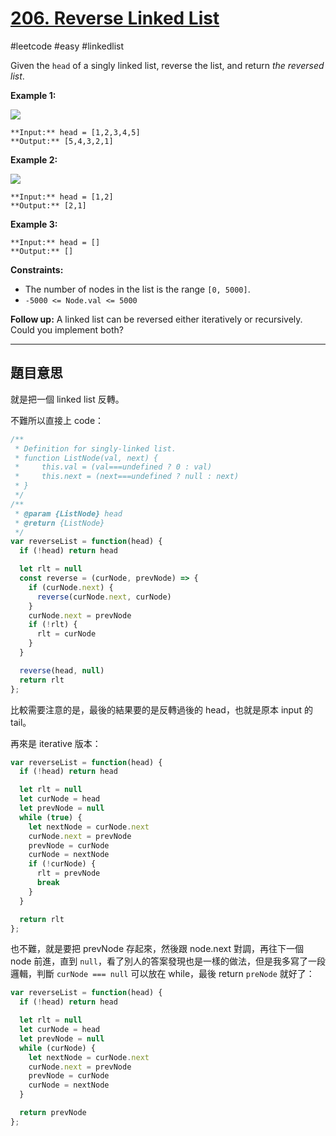 # [206. Reverse Linked List](https://leetcode.com/problems/reverse-linked-list/)

#leetcode #easy #linkedlist 

Given the `head` of a singly linked list, reverse the list, and return _the reversed list_.

**Example 1:**

![](https://assets.leetcode.com/uploads/2021/02/19/rev1ex1.jpg)

```
**Input:** head = [1,2,3,4,5]
**Output:** [5,4,3,2,1]
```

**Example 2:**

![](https://assets.leetcode.com/uploads/2021/02/19/rev1ex2.jpg)

```
**Input:** head = [1,2]
**Output:** [2,1]
```

**Example 3:**

```
**Input:** head = []
**Output:** []
```

**Constraints:**

-   The number of nodes in the list is the range `[0, 5000]`.
-   `-5000 <= Node.val <= 5000`

**Follow up:** A linked list can be reversed either iteratively or recursively. Could you implement both?

---

## 題目意思
就是把一個 linked list 反轉。

不難所以直接上 code：

```javascript nums{15, 21-23, 27}
/**
 * Definition for singly-linked list.
 * function ListNode(val, next) {
 *     this.val = (val===undefined ? 0 : val)
 *     this.next = (next===undefined ? null : next)
 * }
 */
/**
 * @param {ListNode} head
 * @return {ListNode}
 */
var reverseList = function(head) {
  if (!head) return head

  let rlt = null
  const reverse = (curNode, prevNode) => {
    if (curNode.next) {
      reverse(curNode.next, curNode)
    }
    curNode.next = prevNode
    if (!rlt) {
      rlt = curNode
    }
  }

  reverse(head, null)
  return rlt
};
```

比較需要注意的是，最後的結果要的是反轉過後的 head，也就是原本 input 的 tail。

再來是 iterative 版本：

```javascript
var reverseList = function(head) {
  if (!head) return head

  let rlt = null
  let curNode = head
  let prevNode = null
  while (true) {
    let nextNode = curNode.next
    curNode.next = prevNode
    prevNode = curNode
    curNode = nextNode
    if (!curNode) {
      rlt = prevNode
      break
    }
  }

  return rlt
};
```

也不難，就是要把 prevNode 存起來，然後跟 node.next 對調，再往下一個 node 前進，直到 `null`，看了別人的答案發現也是一樣的做法，但是我多寫了一段邏輯，判斷 `curNode === null`  可以放在 while，最後 return `preNode` 就好了：

```javascript nums{7, 14}
var reverseList = function(head) {
  if (!head) return head

  let rlt = null
  let curNode = head
  let prevNode = null
  while (curNode) {
    let nextNode = curNode.next
    curNode.next = prevNode
    prevNode = curNode
    curNode = nextNode
  }

  return prevNode
};
```